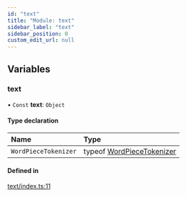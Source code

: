 ```yaml
---
id: "text"
title: "Module: text"
sidebar_label: "text"
sidebar_position: 0
custom_edit_url: null
---
```


## Variables

### text

• `Const` **text**: `Object`

#### Type declaration

| Name | Type |
| :------ | :------ |
| `WordPieceTokenizer` | typeof [WordPieceTokenizer](../classes/text_wordpiecetokenizer.wordpiecetokenizer.md) |

#### Defined in

[text/index.ts:11](https://github.com/pytorch/live/blob/9d43f1c/react-native-pytorch-core/src/text/index.ts#L11)
